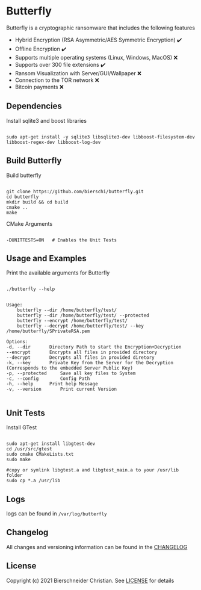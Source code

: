 # Butterfly
Butterfly is a cryptographic ransomware that includes the following features

- Hybrid Encryption (RSA Asymmetric/AES Symmetric Encryption) :heavy_check_mark:
- Offline Encryption :heavy_check_mark:
- Supports multiple operating systems (Linux, Windows, MacOS) :x:
- Supports over 300 file extensions :heavy_check_mark:
- Ransom Visualization with Server/GUI/Wallpaper :x:
- Connection to the TOR network :x:
- Bitcoin payments :x:

## Dependencies

Install sqlite3 and boost libraries
<pre><code>
sudo apt-get install -y sqlite3 libsqlite3-dev libboost-filesystem-dev libboost-regex-dev libboost-log-dev
</code></pre>

## Build Butterfly

Build butterfly
<pre><code>
git clone https://github.com/bierschi/butterfly.git
cd butterfly
mkdir build && cd build
cmake ..
make
</code></pre>

CMake Arguments 
<pre><code>
-DUNITTESTS=ON   # Enables the Unit Tests
</code></pre>

## Usage and Examples

Print the available arguments for Butterfly
<pre><code>
./butterfly --help
</code></pre>

<pre><code>
Usage: 
	butterfly --dir /home/butterfly/test/
	butterfly --dir /home/butterfly/test/ --protected
	butterfly --encrypt /home/butterfly/test/ 
	butterfly --decrypt /home/butterfly/test/ --key /home/butterfly/SPrivateRSA.pem

Options:
-d, --dir		Directory Path to start the Encryption+Decryption
--encrypt		Encrypts all files in provided directory
--decrypt		Decrypts all files in provided diretory
-k, --key		Private Key from the Server for the Decryption (Corresponds to the embedded Server Public Key)
-p, --protected		Save all key files to System
-c, --config		Config Path
-h, --help		Print help Message
-v, --version		Print current Version

</code></pre>

## Unit Tests

Install GTest
<pre><code>
sudo apt-get install libgtest-dev
cd /usr/src/gtest
sudo cmake CMakeLists.txt
sudo make

#copy or symlink libgtest.a and libgtest_main.a to your /usr/lib folder
sudo cp *.a /usr/lib
</code></pre>

## Logs

logs can be found in `/var/log/butterfly`

## Changelog
All changes and versioning information can be found in the [CHANGELOG](https://github.com/bierschi/butterfly/blob/master/CHANGELOG.rst)

## License
Copyright (c) 2021 Bierschneider Christian. See [LICENSE](https://github.com/bierschi/butterfly/blob/master/LICENSE)
for details